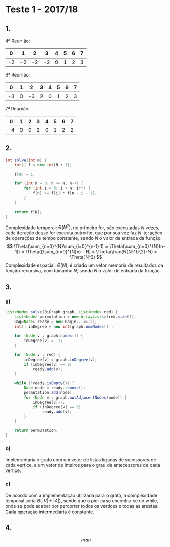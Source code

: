 # Teste 1 - 2017/18

## 1.

4ª Reunião:

| 0  | 1  | 2  | 3  | 4 | 5 | 6 | 7 |
|----|----|----|----|---|---|---|---|
| -2 | -2 | -2 | -2 | 0 | 1 | 2 | 3 |

6ª Reunião:

| 0  | 1 | 2  | 3 | 4 | 5 | 6 | 7 |
|----|---|----|---|---|---|---|---|
| -3 | 0 | -3 | 2 | 0 | 1 | 2 | 3 |

7ª Reunião:

| 0  | 1 | 2 | 3 | 4 | 5 | 6 | 7 |
|----|---|---|---|---|---|---|---|
| -4 | 0 | 0 | 2 | 0 | 1 | 2 | 2 |

## 2.

```java
int solve(int N) {
	int[] f = new int[N + 1];

	f[0] = 1;

	for (int n = 0; n <= N; n++) {
		for (int i = 0; i < n; i++) {
			f[n] += f[i] * f[n - i - 1];
		}
	}

	return f[N];
}
```

Complexidade temporal: $\Theta(N^2)$, no primeiro for, são executadas $N$ vezes, cada iteração desse for executa outro for, que por sua vez faz $N$ iterações de operações de tempo constante, sendo $N$ o valor de entrada da função.
$$
\Theta(\sum_{n=0}^{N}\sum_{i=0}^{n-1} 1) = \Theta(\sum_{n=0}^{N}(n-1)) = \Theta((\sum_{n=0}^{N}n) - N) = \Theta(\frac{N(N-1)}{2}-N) = \Theta(N^2)
$$
Complexidade espacial: $\Theta(N)$, é criado um vetor memória de resultados da função recursiva, com tamanho $N$, sendo $N$ o valor de entrada da função.

## 3.

### a)

```java
List<Node> solve(DiGraph graph, List<Node> red) {
	List<Node> permutation = new ArrayList<>(red.size());
	Bag<Node> ready = new BagIn...<>(?);
	int[] inDegree = new int[graph.numNodes()];
	
	for (Node v : graph.nodes()) {
		inDegree[v] = -1;
	}

	for (Node v : red) {
		inDegree[v] = graph.inDegree(v);
		if (inDegree[v] == 0)
			ready.add(v);
	}

	while (!ready.isEmpty()) {
		Node node = ready.remove();
		permutation.add(node);
		for (Node v : graph.outAdjacentNodes(node)) {
			inDegree[v]--;
			if (inDegree[v] == 0)
				ready.add(v);
		}
	}

	return permutation;
}
```

### b)

Implementaria o grafo com um vetor de listas ligadas de sucessores de cada vertice, e um vetor de inteiros para o grau de antecessores de cada vertice.

### c)

De acordo com a implementação utilizada para o grafo, a complexidade temporal seria $\Theta(|V| + |A|)$, sendo que o pior caso encontra-se no while, onde se pode acabar por percorrer todos os vertices e todas as arestas. Cada operação intermediária é constante.

## 4.

$$
man
$$
